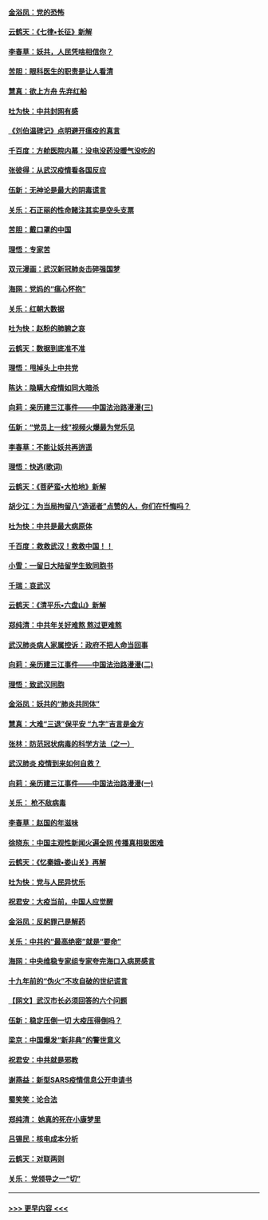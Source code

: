 #### [金浴凤：党的恐怖](../pages/nsc993/n11855849.md?t=02092111) 
#### [云鹤天：《七律▪长征》新解](../pages/nsc993/n11855479.md?t=02092111) 
#### [李春草：妖共，人民凭啥相信你？](../pages/nsc993/n11855196.md?t=02092111) 
#### [苦胆：眼科医生的职责是让人看清](../pages/nsc993/n11853840.md?t=02092111) 
#### [慧真：欲上方舟 先弃红船](../pages/nsc993/n11853483.md?t=02092111) 
#### [吐为快：中共封网有感](../pages/nsc993/n11852575.md?t=02092111) 
#### [《刘伯温碑记》点明避开瘟疫的真言](../pages/nsc993/n11852128.md?t=02092111) 
#### [千百度：方舱医院内幕：没电没药没暖气没吃的](../pages/nsc993/n11850211.md?t=02092111) 
#### [张彼得：从武汉疫情看各国反应](../pages/nsc993/n11850102.md?t=02092111) 
#### [伍新：无神论是最大的阴毒谎言](../pages/nsc993/n11846129.md?t=02092111) 
#### [关乐：石正丽的性命赌注其实是空头支票](../pages/nsc993/n11846109.md?t=02092111) 
#### [苦胆：戴口罩的中国](../pages/nsc993/n11845576.md?t=02092111) 
#### [理悟：专家苦](../pages/nsc993/n11845564.md?t=02092111) 
#### [双元漫画：武汉新冠肺炎击碎强国梦](../pages/nsc993/n11843320.md?t=02092111) 
#### [海网：党妈的“瘟心怀抱”](../pages/nsc993/n11840740.md?t=02092111) 
#### [关乐：红朝大数据](../pages/nsc993/n11840675.md?t=02092111) 
#### [吐为快：赵粉的肺腑之哀](../pages/nsc993/n11840618.md?t=02092111) 
#### [云鹤天：数据到底准不准](../pages/nsc993/n11840325.md?t=02092111) 
#### [理悟：甩掉头上中共党](../pages/nsc993/n11838826.md?t=02092111) 
#### [陈达：隐瞒大疫情如同大暗杀](../pages/nsc993/n11838771.md?t=02092111) 
#### [向莉：亲历建三江事件——中国法治路漫漫(三)](../pages/nsc993/n11831825.md?t=02092111) 
#### [伍新：“党员上一线”视频火爆最为党乐见](../pages/nsc993/n11838200.md?t=02092111) 
#### [李春草：不能让妖共再逍遥](../pages/nsc993/n11838102.md?t=02092111) 
#### [理悟：快逃(歌词)](../pages/nsc993/n11838083.md?t=02092111) 
#### [云鹤天：《菩萨蛮▪大柏地》新解](../pages/nsc993/n11838059.md?t=02092111) 
#### [胡少江：为当局拘留八“造谣者”点赞的人，你们在忏悔吗？](../pages/nsc993/n11836801.md?t=02092111) 
#### [吐为快：中共是最大病原体](../pages/nsc993/n11836748.md?t=02092111) 
#### [千百度：救救武汉！救救中国！！](../pages/nsc993/n11836145.md?t=02092111) 
#### [小雪：一留日大陆留学生致同胞书](../pages/nsc993/n11834624.md?t=02092111) 
#### [千瑞：哀武汉](../pages/nsc993/n11833647.md?t=02092111) 
#### [云鹤天：《清平乐▪六盘山》新解](../pages/nsc993/n11833611.md?t=02092111) 
#### [郑纯清：中共年关好难熬 熬过更难熬](../pages/nsc993/n11833489.md?t=02092111) 
#### [武汉肺炎病人家属控诉：政府不把人命当回事](../pages/nsc993/n11833205.md?t=02092111) 
#### [向莉：亲历建三江事件——中国法治路漫漫(二)](../pages/nsc993/n11829102.md?t=02092111) 
#### [理悟：致武汉同胞](../pages/nsc993/n11831522.md?t=02092111) 
#### [金浴凤：妖共的“肺炎共同体”](../pages/nsc993/n11829448.md?t=02092111) 
#### [慧真：大难“三退”保平安 “九字”吉言是金方](../pages/nsc993/n11829501.md?t=02092111) 
#### [张林：防范冠状病毒的科学方法（之一）](../pages/nsc993/n11828618.md?t=02092111) 
#### [武汉肺炎 疫情到来如何自救？](../pages/nsc993/n11827632.md?t=02092111) 
#### [向莉：亲历建三江事件——中国法治路漫漫(一)](../pages/nsc993/n11827190.md?t=02092111) 
#### [关乐： 枪不敌病毒](../pages/nsc993/n11826746.md?t=02092111) 
#### [李春草：赵国的年滋味](../pages/nsc993/n11826321.md?t=02092111) 
#### [徐晓东：中国主观性新闻火遍全网 传播真相极困难](../pages/nsc993/n11826508.md?t=02092111) 
#### [云鹤天：《忆秦娥▪娄山关》再解](../pages/nsc993/n11824682.md?t=02092111) 
#### [吐为快：党与人民异忧乐](../pages/nsc993/n11824660.md?t=02092111) 
#### [祝君安：大疫当前，中国人应觉醒](../pages/nsc993/n11821946.md?t=02092111) 
#### [金浴凤：反躬罪己是解药](../pages/nsc993/n11820280.md?t=02092111) 
#### [关乐：中共的“最高绝密”就是“要命”](../pages/nsc993/n11816946.md?t=02092111) 
#### [海网：中央维稳专家组专家夸完海口入病房感言](../pages/nsc993/n11815138.md?t=02092111) 
#### [十九年前的“伪火”不攻自破的世纪谎言](../pages/nsc993/n11813238.md?t=02092111) 
#### [【网文】武汉市长必须回答的六个问题](../pages/nsc993/n11813848.md?t=02092111) 
#### [伍新：稳定压倒一切 大疫压得倒吗？](../pages/nsc993/n11812634.md?t=02092111) 
#### [梁京：中国爆发“新非典”的警世意义](../pages/nsc993/n11812554.md?t=02092111) 
#### [祝君安：中共就是邪教](../pages/nsc993/n11812431.md?t=02092111) 
#### [谢燕益：新型SARS疫情信息公开申请书](../pages/nsc993/n11808840.md?t=02092111) 
#### [蜀笑笑：论合法](../pages/nsc993/n11808064.md?t=02092111) 
#### [郑纯清： 她真的死在小康梦里](../pages/nsc993/n11806623.md?t=02092111) 
#### [吕锡民：核电成本分析](../pages/nsc993/n11806284.md?t=02092111) 
#### [云鹤天：对联两则](../pages/nsc993/n11805957.md?t=02092111) 
#### [关乐： 党领导之一“切”](../pages/nsc993/n11804505.md?t=02092111) 

----
#### [ >>> 更早内容 <<< ](../indexes/nsc993-earlier.md)
